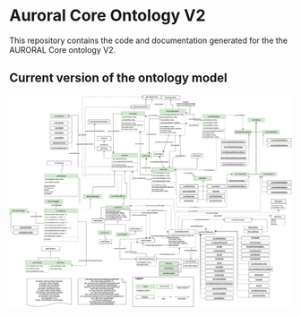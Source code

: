 # Auroral Core Ontology V2

This repository contains the code and documentation generated for the the AURORAL Core ontology V2.

## Current version of the ontology model

![core](https://github.com/oeg-upm/auroral-core-ontology/blob/master/diagrams/core.png)

